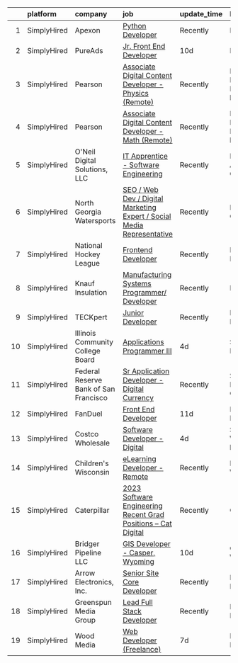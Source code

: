 

|    | platform    | company                               | job                                                                                                                                                                                  | update_time   | location                     |
|---:|:------------|:--------------------------------------|:-------------------------------------------------------------------------------------------------------------------------------------------------------------------------------------|:--------------|:-----------------------------|
|  1 | SimplyHired | Apexon                                | [Python Developer](https://www.simplyhired.com/job/x9yL7myRMeIVWD2-jXvCut-BVNg5i-Yhza27aVsWlEsHe3fWDTRhaA?q=digital+developer)                                                       | Recently      | Remote                       |
|  2 | SimplyHired | PureAds                               | [Jr. Front End Developer](https://www.simplyhired.com/job/A4bmkJJEsQJx4d0vSYw17KrF7B6nbNxKy2Gm2t7kEPpu7Oomlfpiew?q=digital+developer)                                                | 10d           | Remote                       |
|  3 | SimplyHired | Pearson                               | [Associate Digital Content Developer - Physics (Remote)](https://www.simplyhired.com/job/NiD27_jExhO7Ow90yc6Gq84XCqrn5azLddvq9wSuTEB2dywhmiy8JA?q=digital+developer)                 | Recently      | Des Moines, IA +16 locations |
|  4 | SimplyHired | Pearson                               | [Associate Digital Content Developer - Math (Remote)](https://www.simplyhired.com/job/pB-46-wJcJqf22UUswahR2RjsRH33A8dYsCtP7xauMJll2BY_Pua5A?q=digital+developer)                    | Recently      | Des Moines, IA +51 locations |
|  5 | SimplyHired | O'Neil Digital Solutions, LLC         | [IT Apprentice - Software Engineering](https://www.simplyhired.com/job/S3vpN8rypZzRP4Zevu1pN9U9idPTlTXbjLMyaNeM5L2BPSAo4OIqsA?q=digital+developer)                                   | Recently      | Los Angeles, CA              |
|  6 | SimplyHired | North Georgia Watersports             | [SEO / Web Dev / Digital Marketing Expert / Social Media Representative](https://www.simplyhired.com/job/6xWbe-c5aCi1ColeSfytmUwks_GgP_4hT_HLH1dpNulB_TFGrh5Ucg?q=digital+developer) | Recently      | Blairsville, GA              |
|  7 | SimplyHired | National Hockey League                | [Frontend Developer](https://www.simplyhired.com/job/VXJbQsPMcs6qiJU0voyyR7tJYJzE03Sq32fq_EuDx_lgIueJv-4yIw?q=digital+developer)                                                     | Recently      | New York, NY                 |
|  8 | SimplyHired | Knauf Insulation                      | [Manufacturing Systems Programmer/ Developer](https://www.simplyhired.com/job/oCvXdl-rnYZvuXF1FdqX-H5Vn5E3yFypjngYpeMi1hrMpLgBiNwYwQ?q=digital+developer)                            | Recently      | Lanett, AL                   |
|  9 | SimplyHired | TECKpert                              | [Junior Developer](https://www.simplyhired.com/job/QWjGrKU4rJqw1cOdHRpoXMIIDtru2VALySXcCaKfB8orNxLvh2CHGw?q=digital+developer)                                                       | Recently      | Des Moines, IA               |
| 10 | SimplyHired | Illinois Community College Board      | [Applications Programmer III](https://www.simplyhired.com/job/uLoZI0ORSwo_ZdpLo5VCYGhMyojmdS3F7nHyVEhHzVM1P9Z55UXUbw?q=digital+developer)                                            | 4d            | Springfield, IL              |
| 11 | SimplyHired | Federal Reserve Bank of San Francisco | [Sr Application Developer - Digital Currency](https://www.simplyhired.com/job/sr2y7SUqX0vD7mPzTNPguFCe3Oj3X1DCAsUFDXokT8sow7ehfqXkXg?q=digital+developer)                            | Recently      | San Francisco, CA            |
| 12 | SimplyHired | FanDuel                               | [Front End Developer](https://www.simplyhired.com/job/FyfzLiIEzW1982bLhuDBOw-3gKwCsljRHXApOrXrEMocs-EkmWNPtA?q=digital+developer)                                                    | 11d           | New York, NY                 |
| 13 | SimplyHired | Costco Wholesale                      | [Software Developer - Digital](https://www.simplyhired.com/job/pjdx4s4h9DoTNA61LbpjsA8txSwupOpLtEV3qhlB_1VCQl-VsDyqMQ?q=digital+developer)                                           | 4d            | Seattle, WA +2 locations     |
| 14 | SimplyHired | Children's Wisconsin                  | [eLearning Developer - Remote](https://www.simplyhired.com/job/FOoIS8UbrNU6cs7LvTQkD5PYSfEmF9D1oFxF1esBHUF_sG18-MRavw?q=digital+developer)                                           | Recently      | Milwaukee, WI                |
| 15 | SimplyHired | Caterpillar                           | [2023 Software Engineering Recent Grad Positions – Cat Digital](https://www.simplyhired.com/job/pl0VIKXg-quyb8H01VGVLM0hvb-d3wWCR8x8Cw8Qumlcp3Knq2eorA?q=digital+developer)          | Recently      | Chicago, IL                  |
| 16 | SimplyHired | Bridger Pipeline LLC                  | [GIS Developer - Casper, Wyoming](https://www.simplyhired.com/job/HgSXog1jho9MVUojc50cFwcqJvO9QKys6pfsNxbNNeCboguY6LHayA?q=digital+developer)                                        | 10d           | Casper, WY                   |
| 17 | SimplyHired | Arrow Electronics, Inc.               | [Senior Site Core Developer](https://www.simplyhired.com/job/Nvk4GIIRlSeGLyTZgmbmbsaXG_IvrC96MlcQuMwWj_-dIWZPsROlOQ?q=digital+developer)                                             | Recently      | Des Moines, IA               |
| 18 | SimplyHired | Greenspun Media Group                 | [Lead Full Stack Developer](https://www.simplyhired.com/job/n_nuO9EKR7RSYUOMoPE4fpS7DReROLopUlqXkT3rk_QRSjLH1nJsIw?q=digital+developer)                                              | Recently      | Henderson, NV                |
| 19 | SimplyHired | Wood Media                            | [Web Developer (Freelance)](https://www.simplyhired.com/job/hSEKAEEl8Fb_qnMylQ5YDeKFNDG4KKP57nTy1PTEgf07IWPTsEYWjA?q=digital+developer)                                              | 7d            | Des Moines, IA               |